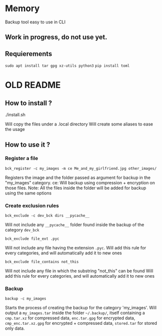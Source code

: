 # Memory
Backup tool easy to use in CLI

## Work in progress, do not use yet.

## Requierements

`sudo apt install tar gpg xz-utils python3`
`pip install toml`



# OLD README

## How to install ?
./install.sh

Will copy the files under a .local directory
Will create some aliases to ease the usage

## How to use it ?

### Register a file
`bck_register -c my_images -m ce Me_and_my_girlfriend.jpg other_images/`

Registers the image and the folder passed as argument for backup in the "my_images" category.
ce: Will backup using compression + encryption on those files.
Note: All the files inside the folder will be added for backup using the same options

### Create exclusion rules
`bck_exclude -c dev_bck dirs __pycache__`

Will not include any `__pycache__` folder found inside the backup of the category `dev_bck`

`bck_exclude file_ext .pyc`

Will not include any file having the extension `.pyc`.
Will add this rule for every categories, and will automatically add it to new ones

`bck_exclude file_contains not_this`

Will not include any file in which the substring "not_this" can be found
Will add this rule for every categories, and will automatically add it to new ones

### Backup
`backup -c my_images`

Starts the process of creating the backup for the category 'my_images'.
Will output a `my_images.tar` inside the folder `~/.backup/`, itself containing a `cmp.tar.xz` for compressed data, `enc.tar.gpg` for encrypted data, `cmp_enc.tar.xz.gpg` for encrypted + compressed data, `stored.tar` for stored only data.
